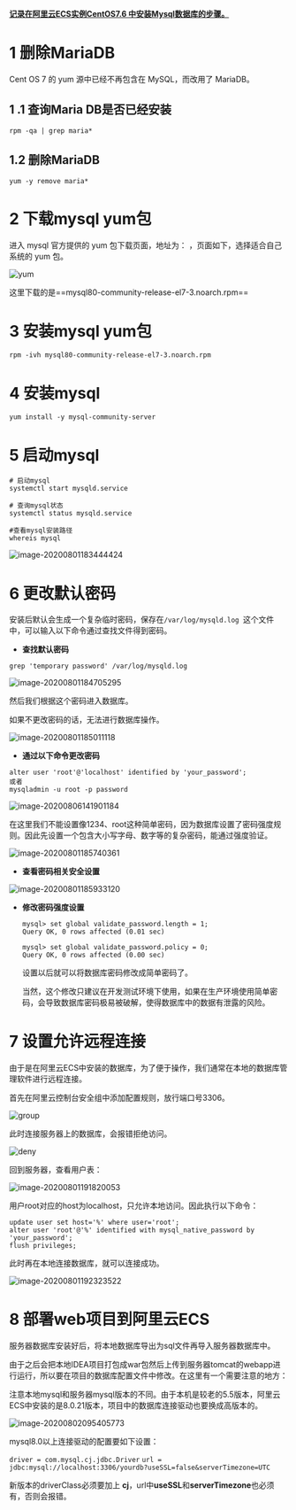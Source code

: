 **<u>记录在阿里云ECS实例CentOS7.6 中安装Mysql数据库的步骤。</u>**

# 1 删除MariaDB

Cent OS 7 的 yum 源中已经不再包含在 MySQL，而改用了 MariaDB。

## 1 .1 查询Maria DB是否已经安装

```
rpm -qa | grep maria*
```

##  1.2 删除MariaDB

```
yum -y remove maria*
```

# 2 下载mysql yum包

进入 mysql 官方提供的 yum 包下载页面，地址为：**[](https://dev.mysql.com/downloads/repo/yum/)** ，页面如下，选择适合自己系统的 yum 包。

![yum](https://gitee.com/haydnch/myImage/raw/master/imgs/yum.PNG)

这里下载的是==mysql80-community-release-el7-3.noarch.rpm==

# 3 安装mysql yum包

```
rpm -ivh mysql80-community-release-el7-3.noarch.rpm
```

# 4 安装mysql

```
yum install -y mysql-community-server
```

# 5 启动mysql

```
# 启动mysql 
systemctl start mysqld.service

# 查询mysql状态
systemctl status mysqld.service

#查看mysql安装路径
whereis mysql
```

![image-20200801183444424](https://gitee.com/haydnch/myImage/raw/master/imgs/image-20200801183444424.png)

# 6 更改默认密码

安装后默认会生成一个复杂临时密码，保存在```/var/log/mysqld.log ```这个文件中，可以输入以下命令通过查找文件得到密码。

- **查找默认密码**

```
grep 'temporary password' /var/log/mysqld.log
```

![image-20200801184705295](https://gitee.com/haydnch/myImage/raw/master/imgs/image-20200801184705295.png)

然后我们根据这个密码进入数据库。

如果不更改密码的话，无法进行数据库操作。

![image-20200801185011118](https://gitee.com/haydnch/myImage/raw/master/imgs/image-20200801185011118.png)

- **通过以下命令更改密码**

```
alter user 'root'@'localhost' identified by 'your_password';
或者
mysqladmin -u root -p password
```

![image-20200806141901184](https://gitee.com/haydnch/myImage/raw/master/imgs/image-20200806141901184.png)

在这里我们不能设置像1234、root这种简单密码，因为数据库设置了密码强度规则。因此先设置一个包含大小写字母、数字等的复杂密码，能通过强度验证。

![image-20200801185740361](https://gitee.com/haydnch/myImage/raw/master/imgs/image-20200801185740361.png)

- **查看密码相关安全设置**

![image-20200801185933120](https://gitee.com/haydnch/myImage/raw/master/imgs/image-20200801185933120.png)

- **修改密码强度设置**

  ```
  mysql> set global validate_password.length = 1;
  Query OK, 0 rows affected (0.01 sec)
  
  mysql> set global validate_password.policy = 0;
  Query OK, 0 rows affected (0.00 sec)
  ```

  设置以后就可以将数据库密码修改成简单密码了。

  当然，这个修改只建议在开发测试环境下使用，如果在生产环境使用简单密码，会导致数据库密码极易被破解，使得数据库中的数据有泄露的风险。

# 7 设置允许远程连接

  由于是在阿里云ECS中安装的数据库，为了便于操作，我们通常在本地的数据库管理软件进行远程连接。

  首先在阿里云控制台安全组中添加配置规则，放行端口号3306。

  ![group](https://gitee.com/haydnch/myImage/raw/master/imgs/group.png)

  此时连接服务器上的数据库，会报错拒绝访问。

  ![deny](https://gitee.com/haydnch/myImage/raw/master/imgs/deny.png)

  回到服务器，查看用户表：

  ![image-20200801191820053](https://gitee.com/haydnch/myImage/raw/master/imgs/image-20200801191820053.png)

  用户root对应的host为localhost，只允许本地访问。因此执行以下命令：

  ```
  update user set host='%' where user='root';
  alter user 'root'@'%' identified with mysql_native_password by 'your_password';
  flush privileges;
  ```

  此时再在本地连接数据库，就可以连接成功。

  ![image-20200801192323522](https://gitee.com/haydnch/myImage/raw/master/imgs/image-20200801192323522.png)

# 8 部署web项目到阿里云ECS

  服务器数据库安装好后，将本地数据库导出为sql文件再导入服务器数据库中。

由于之后会把本地IDEA项目打包成war包然后上传到服务器tomcat的webapp进行运行，所以要在项目的数据库配置文件中修改。在这里有一个需要注意的地方：

注意本地mysql和服务器mysql版本的不同。由于本机是较老的5.5版本，阿里云ECS中安装的是8.0.21版本，项目中的数据库连接驱动也要换成高版本的。

![image-20200802095405773](https://gitee.com/haydnch/myImage/raw/master/imgs/image-20200802095405773.png)

mysql8.0以上连接驱动的配置要如下设置：

`driver = com.mysql.cj.jdbc.Driver`
`url = jdbc:mysql://localhost:3306/yourdb?useSSL=false&serverTimezone=UTC`

新版本的driverClass必须要加上 **cj**，url中**useSSL**和**serverTimezone**也必须有，否则会报错。




